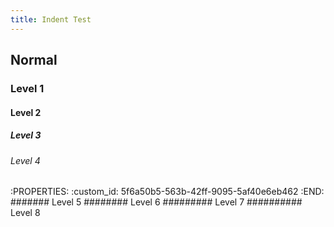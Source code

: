 ```yaml
---
title: Indent Test
---
```


## Normal
### Level 1
#### Level 2
##### Level 3
###### Level 4
:PROPERTIES:
:custom_id: 5f6a50b5-563b-42ff-9095-5af40e6eb462
:END:
####### Level 5
######## Level 6
######### Level 7
########## Level 8
